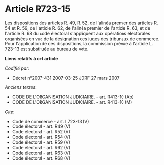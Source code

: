 # Article R723-15

Les dispositions des articles R. 49, R. 52, de l'alinéa premier des articles R. 54 et R. 59, de l'article R. 62, de l'alinéa
premier de l'article R. 63, et de l'article R. 68 du code électoral s'appliquent aux opérations électorales organisées en vue
de la désignation des juges des tribunaux de commerce. Pour l'application de ces dispositions, la commission prévue à
l'article L. 723-13 est substituée au bureau de vote.

**Liens relatifs à cet article**

_Codifié par_:

  - Décret n°2007-431 2007-03-25 JORF 27 mars 2007

_Anciens textes_:

  - CODE DE L'ORGANISATION JUDICIAIRE. - art. R413-10 (Ab)
  - CODE DE L'ORGANISATION JUDICIAIRE. - art. R413-10 (M)

_Cite_:

  - Code de commerce - art. L723-13 (V)
  - Code électoral - art. R49 (V)
  - Code électoral - art. R52 (V)
  - Code électoral - art. R54 (V)
  - Code électoral - art. R59 (V)
  - Code électoral - art. R62 (V)
  - Code électoral - art. R63 (V)
  - Code électoral - art. R68 (V)
